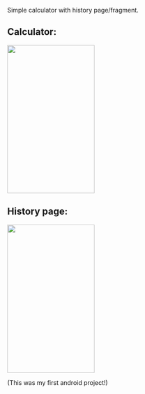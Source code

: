 Simple calculator with history page/fragment. 


## Calculator: 
<img src = "https://user-images.githubusercontent.com/99816212/190925216-61f74fd6-54ca-4cf0-9d39-3b55af2061d9.png" width="200" height="340">

## History page:
<img src = "https://user-images.githubusercontent.com/99816212/190925218-99013a48-4c5a-4433-be8b-6371cc3ccc09.png" width="200" height="340">

(This was my first android project!)
